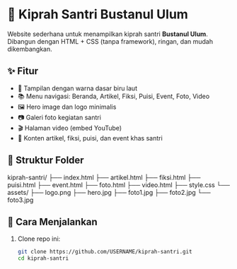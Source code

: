 # 🌊 Kiprah Santri Bustanul Ulum

Website sederhana untuk menampilkan kiprah santri **Bustanul Ulum**.  
Dibangun dengan HTML + CSS (tanpa framework), ringan, dan mudah dikembangkan.

## ✨ Fitur
- 🎨 Tampilan dengan warna dasar biru laut  
- 📚 Menu navigasi: Beranda, Artikel, Fiksi, Puisi, Event, Foto, Video  
- 🖼️ Hero image dan logo minimalis  
- 📷 Galeri foto kegiatan santri  
- 🎬 Halaman video (embed YouTube)  
- 📝 Konten artikel, fiksi, puisi, dan event khas santri  

## 📂 Struktur Folder
kiprah-santri/
├── index.html
├── artikel.html
├── fiksi.html
├── puisi.html
├── event.html
├── foto.html
├── video.html
├── style.css
└── assets/
├── logo.png
├── hero.jpg
├── foto1.jpg
├── foto2.jpg
└── foto3.jpg
## 🚀 Cara Menjalankan
1. Clone repo ini:
   ```bash
   git clone https://github.com/USERNAME/kiprah-santri.git
   cd kiprah-santri
